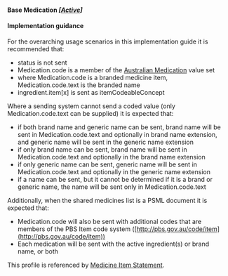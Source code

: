 #### Base Medication *[[Active](http://hl7.org/fhir/stu3/valueset-publication-status.html)]*

#### Implementation guidance 

For the overarching usage scenarios in this implementation guide it is recommended that:

* status is not sent
* Medication.code is a member of the [Australian Medication](https://healthterminologies.gov.au/fhir/ValueSet/australian-medication-1.html) value set
* where Medication.code is a branded medicine item, Medication.code.text is the branded name
* ingredient.item[x] is sent as itemCodeableConcept

Where a sending system cannot send a coded value (only Medication.code.text can be supplied) it is expected that:

* if both brand name and generic name can be sent, brand name will be sent in Medication.code.text and optionally in brand name extension, and generic name will be sent in the generic name extension
* if only brand name can be sent, brand name will be sent in Medication.code.text and optionally in the brand name extension
* if only generic name can be sent, generic name will be sent in Medication.code.text and optionally in the generic name extension
* if a name can be sent, but it cannot be determined if it is a brand or generic name, the name will be sent only in Medication.code.text

Additionally, when the shared medicines list is a PSML document it is expected that:

* Medication.code will also be sent with additional codes that are members of the PBS Item code system ([http://pbs.gov.au/code/item](http://pbs.gov.au/code/item))
* Each medication will be sent with the active ingredient(s) or brand name, or both

This profile is referenced by [Medicine Item Statement](StructureDefinition-medicationstatement-detailed-1.html).